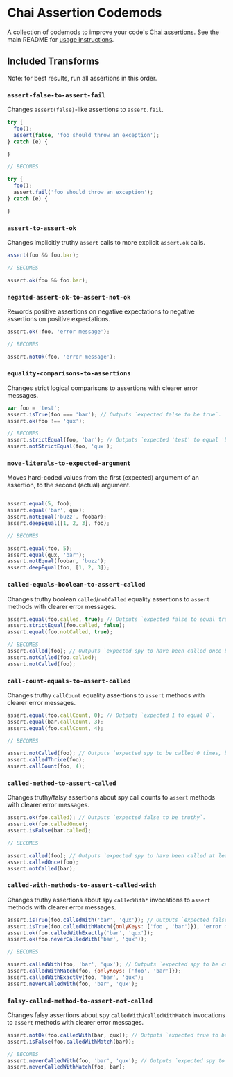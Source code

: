 # Chai Assertion Codemods

A collection of codemods to improve your code's [Chai assertions](http://chaijs.com/api/assert/).  See the main README for [usage instructions](README.md#Usage).

## Included Transforms

Note: for best results, run all assertions in this order.

### `assert-false-to-assert-fail`

Changes `assert(false)`-like assertions to `assert.fail`.

```js
try {
  foo();
  assert(false, 'foo should throw an exception');
} catch (e) {

}

// BECOMES

try {
  foo();
  assert.fail('foo should throw an exception');
} catch (e) {

}
```

### `assert-to-assert-ok`

Changes implicitly truthy `assert` calls to more explicit `assert.ok` calls.

```js
assert(foo && foo.bar);

// BECOMES

assert.ok(foo && foo.bar);
```

### `negated-assert-ok-to-assert-not-ok`

Rewords positive assertions on negative expectations to negative assertions on positive expectations.

```js
assert.ok(!foo, 'error message');

// BECOMES

assert.notOk(foo, 'error message');
```

### `equality-comparisons-to-assertions`

Changes strict logical comparisons to assertions with clearer error messages.

```js
var foo = 'test';
assert.isTrue(foo === 'bar'); // Outputs `expected false to be true`.
assert.ok(foo !== 'qux');

// BECOMES
assert.strictEqual(foo, 'bar'); // Outputs `expected 'test' to equal 'bar'`.
assert.notStrictEqual(foo, 'qux');
```

### `move-literals-to-expected-argument`

Moves hard-coded values from the first (expected) argument of an assertion, to the second (actual) argument.

```js

assert.equal(5, foo);
assert.equal('bar', qux);
assert.notEqual('buzz', foobar);
assert.deepEqual([1, 2, 3], foo);

// BECOMES

assert.equal(foo, 5);
assert.equal(qux, 'bar');
assert.notEqual(foobar, 'buzz');
assert.deepEqual(foo, [1, 2, 3]);
```

### `called-equals-boolean-to-assert-called`

Changes truthy boolean `called`/`notCalled` equality assertions to `assert` methods with clearer error messages.

```js
assert.equal(foo.called, true); // Outputs `expected false to equal true`.
assert.strictEqual(foo.called, false);
assert.equal(foo.notCalled, true);

// BECOMES
assert.called(foo); // Outputs `expected spy to have been called once but was never called`.
assert.notCalled(foo.called);
assert.notCalled(foo);
```

### `call-count-equals-to-assert-called`

Changes truthy `callCount` equality assertions to `assert` methods with clearer error messages.

```js
assert.equal(foo.callCount, 0); // Outputs `expected 1 to equal 0`.
assert.equal(bar.callCount, 3);
assert.equal(foo.callCount, 4);

// BECOMES

assert.notCalled(foo); // Outputs `expected spy to be called 0 times, but was called once`.
assert.calledThrice(foo);
assert.callCount(foo, 4);
```

### `called-method-to-assert-called`

Changes truthy/falsy assertions about spy call counts to `assert` methods with clearer error messages.

```js
assert.ok(foo.called); // Outputs `expected false to be truthy`.
assert.ok(foo.calledOnce);
assert.isFalse(bar.called);

// BECOMES

assert.called(foo); // Outputs `expected spy to have been called at least once but was never called`.
assert.calledOnce(foo);
assert.notCalled(bar);
```

### `called-with-methods-to-assert-called-with`

Changes truthy assertions about spy `calledWith*` invocations to `assert` methods with clearer error messages.

```js
assert.isTrue(foo.calledWith('bar', 'qux')); // Outputs `expected false to be true`.
assert.isTrue(foo.calledWithMatch({onlyKeys: ['foo', 'bar']}), 'error message');
assert.ok(foo.calledWithExactly('bar', 'qux'));
assert.ok(foo.neverCalledWith('bar', 'qux'));

// BECOMES

assert.calledWith(foo, 'bar', 'qux'); // Outputs `expected spy to be called with arguments bar, qux`
assert.calledWithMatch(foo, {onlyKeys: ['foo', 'bar']});
assert.calledWithExactly(foo, 'bar', 'qux');
assert.neverCalledWith(foo, 'bar', 'qux');
```

### `falsy-called-method-to-assert-not-called`

Changes falsy assertions about spy `calledWith`/`calledWithMatch` invocations to `assert` methods with clearer error messages.

```js
assert.notOk(foo.calledWith(bar, qux)); // Outputs `expected true to be falsy`.
assert.isFalse(foo.calledWithMatch(bar));

// BECOMES
assert.neverCalledWith(foo, 'bar', 'qux'); // Outputs `expected spy to never be called with arguments bar, qux`.
assert.neverCalledWithMatch(foo, bar);
```
